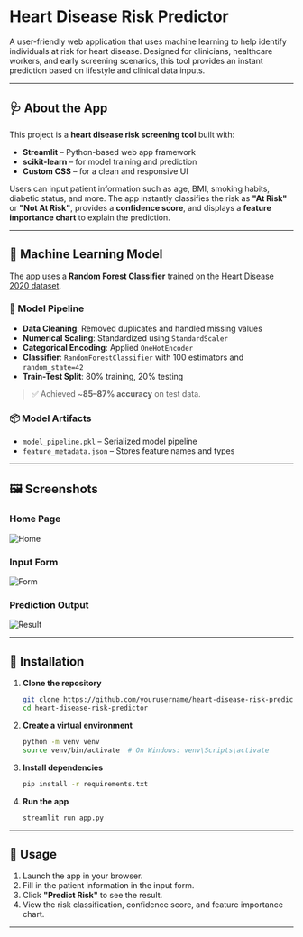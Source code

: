 

# Heart Disease Risk Predictor

A user-friendly web application that uses machine learning to help identify individuals at risk for heart disease. Designed for clinicians, healthcare workers, and early screening scenarios, this tool provides an instant prediction based on lifestyle and clinical data inputs.

---

## 🩺 About the App

This project is a **heart disease risk screening tool** built with:

- **Streamlit** – Python-based web app framework
- **scikit-learn** – for model training and prediction
- **Custom CSS** – for a clean and responsive UI

Users can input patient information such as age, BMI, smoking habits, diabetic status, and more. The app instantly classifies the risk as **"At Risk"** or **"Not At Risk"**, provides a **confidence score**, and displays a **feature importance chart** to explain the prediction.

---

## 🤖 Machine Learning Model

The app uses a **Random Forest Classifier** trained on the [Heart Disease 2020 dataset](https://www.kaggle.com/datasets/kamilpytlak/personal-key-indicators-of-heart-disease).

### 🔁 Model Pipeline

- **Data Cleaning**: Removed duplicates and handled missing values
- **Numerical Scaling**: Standardized using `StandardScaler`
- **Categorical Encoding**: Applied `OneHotEncoder`
- **Classifier**: `RandomForestClassifier` with 100 estimators and `random_state=42`
- **Train-Test Split**: 80% training, 20% testing

> ✅ Achieved ~**85–87% accuracy** on test data.

### 📦 Model Artifacts

- `model_pipeline.pkl` – Serialized model pipeline
- `feature_metadata.json` – Stores feature names and types

---

## 🖼️ Screenshots

### Home Page  
![Home](screenshots/home.png)

### Input Form  
![Form](screenshots/form.png)

### Prediction Output  
![Result](screenshots/result.png)

---

## 🚀 Installation

1. **Clone the repository**  
   ```bash
   git clone https://github.com/yourusername/heart-disease-risk-predictor.git
   cd heart-disease-risk-predictor
   ```

2. **Create a virtual environment**  
   ```bash
   python -m venv venv
   source venv/bin/activate  # On Windows: venv\Scripts\activate
   ```

3. **Install dependencies**  
   ```bash
   pip install -r requirements.txt
   ```

4. **Run the app**  
   ```bash
   streamlit run app.py
   ```

---

## 🧪 Usage

1. Launch the app in your browser.
2. Fill in the patient information in the input form.
3. Click **"Predict Risk"** to see the result.
4. View the risk classification, confidence score, and feature importance chart.

---

